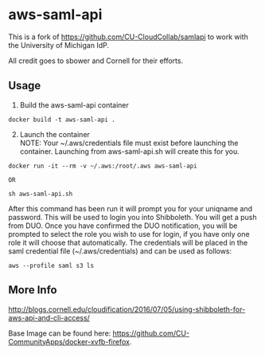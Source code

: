 # aws-saml-api

This is a fork of https://github.com/CU-CloudCollab/samlapi to work with the University of Michigan IdP.

All credit goes to sbower and Cornell for their efforts.

## Usage
1. Build the aws-saml-api container
```
docker build -t aws-saml-api .
```

2. Launch the container  
NOTE: Your ~/.aws/credentials file must exist before launching the container. Launching from aws-saml-api.sh will create this for you.
```
docker run -it --rm -v ~/.aws:/root/.aws aws-saml-api

OR

sh aws-saml-api.sh
```

After this command has been run it will prompt you for your uniqname and password.  This will be used to login you into Shibboleth. You will get a push from DUO.  Once you have confirmed the DUO notification, you will be prompted to select the role you wish to use for login, if you have only one role it will choose that automatically.  The credentials will be placed in the saml credential file (~/.aws/credentials) and can be used as follows:

```
aws --profile saml s3 ls
```

## More Info

http://blogs.cornell.edu/cloudification/2016/07/05/using-shibboleth-for-aws-api-and-cli-access/

Base Image can be found here: https://github.com/CU-CommunityApps/docker-xvfb-firefox.
